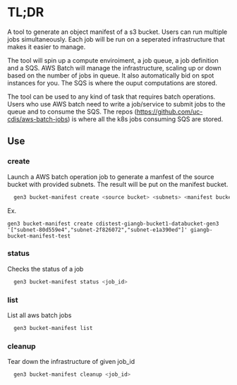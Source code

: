 # TL;DR

A tool to generate an object manifest of a s3 bucket. Users can run multiple jobs simultaneously. Each job will be run on a seperated infrastructure that makes it easier to manage.

The tool will spin up a compute enviroiment, a job queue, a job definition and a SQS. AWS Batch will manage the infrastructure, scaling up or down based on the number of jobs in queue. It also automatically bid on spot instances for you. The SQS is where the ouput computations are stored.

The tool can be used to any kind of task that requires batch operations. Users who use AWS batch need to write a job/service to submit jobs to the queue and to consume the SQS. The repos (https://github.com/uc-cdis/aws-batch-jobs) is where all the k8s jobs consuming SQS are stored.


## Use

### create

Launch a AWS batch operation job to generate a manfest of the source bucket with provided subnets. The result will be put on the manifest bucket.

```bash
  gen3 bucket-manifest create <source bucket> <subnets> <manifest bucket>
```

Ex.
```
gen3 bucket-manifest create cdistest-giangb-bucket1-databucket-gen3 '["subnet-80d559e4","subnet-2f826072","subnet-e1a390ed"]' giangb-bucket-manifest-test
```

### status
Checks the status of a job

```bash
  gen3 bucket-manifest status <job_id>
```

### list
List all aws batch jobs

```bash
  gen3 bucket-manifest list
```

### cleanup
Tear down the infrastructure of given job_id

```bash
  gen3 bucket-manifest cleanup <job_id>
```